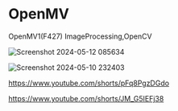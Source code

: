# OpenMV
OpenMV1(F427) ImageProcessing,OpenCV

![Screenshot 2024-05-12 085634](https://github.com/YakrooThai/OpenMV/assets/56666070/459d797a-a9cd-4398-adef-bfc965c59a1f)

![Screenshot 2024-05-10 232403](https://github.com/YakrooThai/OpenMV/assets/56666070/13c9ce74-5628-4a6d-a383-21b3798d462e)

https://www.youtube.com/shorts/pFq8PgzDGdo

https://www.youtube.com/shorts/JM_G5IEFj38
